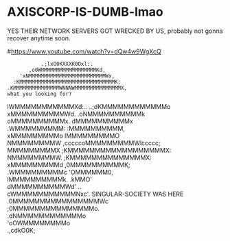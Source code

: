 # AXISCORP-IS-DUMB-lmao
YES THEIR NETWORK SERVERS GOT WRECKED BY US, probably not gonna recover anytime soon. 

#https://www.youtube.com/watch?v=dQw4w9WgXcQ

                                                  
               .;lxO0KXXXK0Oxl:.
           ,o0WMMMMMMMMMMMMMMMMMMKd,                                                                                                                                       
        'xNMMMMMMMMMMMMMMMMMMMMMMMMMWx,                                                                                                                                    
      :KMMMMMMMMMMMMMMMMMMMMMMMMMMMMMMMK:                                                                                                                                   
    .KMMMMMMMMMMMMMMMWNNNWMMMMMMMMMMMMMMMX,                                                                                                      what you looking for?                                                                                                                             
   lWMMMMMMMMMMMXd:..     ..;dKMMMMMMMMMMMMo                                                                                                                               
  xMMMMMMMMMMWd.               .oNMMMMMMMMMMk                                                                                                                              
 oMMMMMMMMMMx.                    dMMMMMMMMMMx                                                                                                                             
.WMMMMMMMMM:                       :MMMMMMMMMM,                                                                                                                            
xMMMMMMMMMo                         lMMMMMMMMMO                                                                                                                            
NMMMMMMMMW                    ,cccccoMMMMMMMMMWlccccc;                                                                                                                     
MMMMMMMMMX                     ;KMMMMMMMMMMMMMMMMMMX:                                                                                                                      
NMMMMMMMMW.                      ;KMMMMMMMMMMMMMMX:                                                                                                                        
xMMMMMMMMMd                        ,0MMMMMMMMMMK;                                                                                                                          
.WMMMMMMMMMc                         'OMMMMMM0,                                                                                                                            
 lMMMMMMMMMMk.                         .kMMO'                                                                                                                              
  dMMMMMMMMMMWd'                         ..                                                                                                                                
   cWMMMMMMMMMMMNxc'.          SINGULAR-SOCIETY WAS HERE                                                                                                                           
    .0MMMMMMMMMMMMMMMMWc            
      ;0MMMMMMMMMMMMMMMo.         
        .dNMMMMMMMMMMMMo        
           'oOWMMMMMMMMo               
               .,cdkO0K;        
